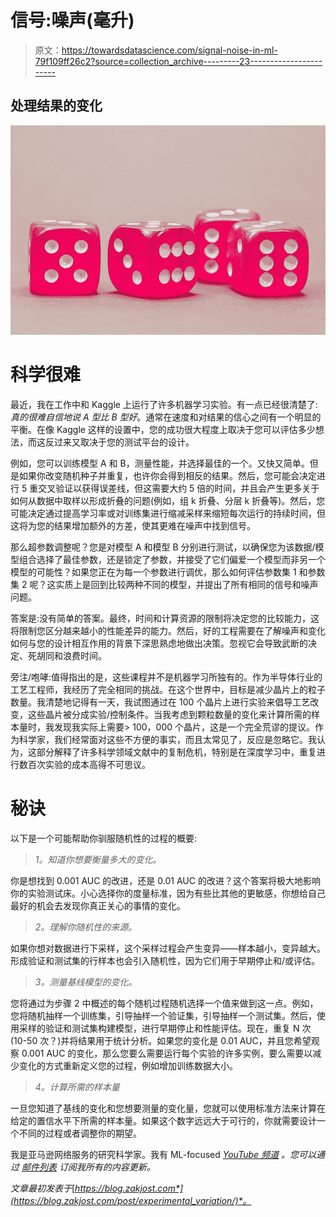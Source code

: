 # 信号:噪声(毫升)

> 原文：<https://towardsdatascience.com/signal-noise-in-ml-79f109ff26c2?source=collection_archive---------23----------------------->

## 处理结果的变化

![](img/429cc7dbea903c5ade5ec78d7773467f.png)

# 科学很难

最近，我在工作中和 Kaggle 上运行了许多机器学习实验。有一点已经很清楚了:*真的很难自信地说 A 型比 B 型好*。通常在速度和对结果的信心之间有一个明显的平衡。在像 Kaggle 这样的设置中，您的成功很大程度上取决于您可以评估多少想法，而这反过来又取决于您的测试平台的设计。

例如，您可以训练模型 A 和 B，测量性能，并选择最佳的一个。又快又简单。但是如果你改变随机种子并重复，也许你会得到相反的结果。然后，您可能会决定进行 5 重交叉验证以获得误差线，但这需要大约 5 倍的时间，并且会产生更多关于如何从数据中取样以形成折叠的问题(例如，组 k 折叠、分层 k 折叠等)。然后，您可能决定通过提高学习率或对训练集进行缩减采样来缩短每次运行的持续时间，但这将为您的结果增加额外的方差，使其更难在噪声中找到信号。

那么超参数调整呢？您是对模型 A 和模型 B 分别进行测试，以确保您为该数据/模型组合选择了最佳参数，还是锁定了参数，并接受了它们偏爱一个模型而非另一个模型的可能性？如果您正在为每一个参数进行调优，那么如何评估参数集 1 和参数集 2 呢？这实质上是回到比较两种不同的模型，并提出了所有相同的信号和噪声问题。

答案是:没有简单的答案。最终，时间和计算资源的限制将决定您的比较能力，这将限制您区分越来越小的性能差异的能力。然后，好的工程需要在了解噪声和变化如何与您的设计相互作用的背景下深思熟虑地做出决策。忽视它会导致武断的决定、死胡同和浪费时间。

旁注/咆哮:值得指出的是，这些课程并不是机器学习所独有的。作为半导体行业的工艺工程师，我经历了完全相同的挑战。在这个世界中，目标是减少晶片上的粒子数量。我清楚地记得有一天，我试图通过在 100 个晶片上进行实验来倡导工艺改变，这些晶片被分成实验/控制条件。当我考虑到颗粒数量的变化来计算所需的样本量时，我发现我实际上需要> 100，000 个晶片，这是一个完全荒谬的提议。作为科学家，我们经常面对这些不方便的事实，而且太常见了，反应是忽略它。我认为，这部分解释了许多科学领域文献中的复制危机，特别是在深度学习中，重复进行数百次实验的成本高得不可思议。

# 秘诀

以下是一个可能帮助你驯服随机性的过程的概要:

> *1。知道你想要衡量多大的变化。*

你是想找到 0.001 AUC 的改进，还是 0.01 AUC 的改进？这个答案将极大地影响你的实验测试床。小心选择你的度量标准，因为有些比其他的更敏感，你想给自己最好的机会去发现你真正关心的事情的变化。

> *2。理解你随机性的来源。*

如果你想对数据进行下采样，这个采样过程会产生变异——样本越小，变异越大。形成验证和测试集的行样本也会引入随机性，因为它们用于早期停止和/或评估。

> *3。测量基线模型的变化。*

您将通过为步骤 2 中概述的每个随机过程随机选择一个值来做到这一点。例如，您将随机抽样一个训练集，引导抽样一个验证集，引导抽样一个测试集。然后，使用采样的验证和测试集构建模型，进行早期停止和性能评估。现在，重复 N 次(10-50 次？)并将结果用于统计分析。如果您的变化是 0.01 AUC，并且您希望观察 0.001 AUC 的变化，那么您要么需要运行每个实验的许多实例，要么需要以减少变化的方式重新定义您的过程，例如增加训练数据大小。

> *4。计算所需的样本量*

一旦您知道了基线的变化和您想要测量的变化量，您就可以使用标准方法来计算在给定的置信水平下所需的样本量。如果这个数字远远大于可行的，你就需要设计一个不同的过程或者调整你的期望。

我是亚马逊网络服务的研究科学家。我有 ML-focused [*YouTube 频道*](https://www.youtube.com/channel/UCxw9_WYmLqlj5PyXu2AWU_g?view_as=subscriber) *。您可以通过* [*邮件列表*](https://zakjost.us18.list-manage.com/subscribe/post?u=bf04ee9bf9580cc7d6be7ba1e&id=2e6ccafc30) *订阅我所有的内容更新。*

*文章最初发表于*[*https://blog.zakjost.com*](https://blog.zakjost.com/post/experimental_variation/)*。*